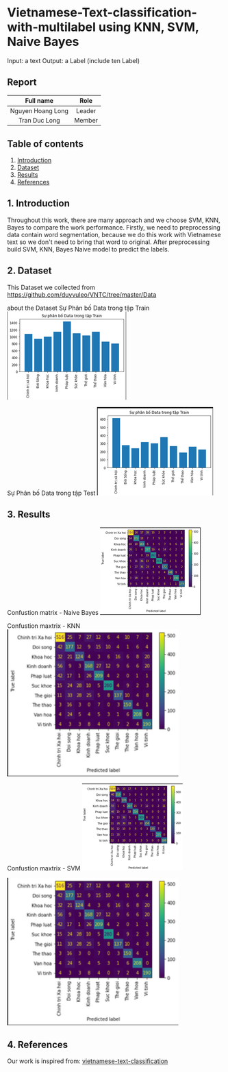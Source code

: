 # Vietnamese-Text-classification-with-multilabel using KNN, SVM, Naive Bayes

Input: a text
Output: a Label (include ten Label)




## Report
|Full name|Role|
|:--:|:--:|
| Nguyen Hoang Long| Leader |
| Tran Duc Long| Member |

## Table of contents
1. [Introduction](#1-introduction)
2. [Dataset](#2-Dataset)
3. [Results](#5-results)
4. [References](#6-references)

## 1. Introduction
Throughout this work, there are many approach and we choose SVM, KNN, Bayes to compare the work performance. Firstly, we need to preprocessing data contain word segmentation, because we do this work with Vietnamese text so we don't need to bring that word to original. After preprocessing build SVM, KNN, Bayes Naive model to predict the labels.


## 2. Dataset
This Dataset we collected from https://github.com/duyvuleo/VNTC/tree/master/Data

about the Dataset
Sự Phân bố Data trong tập Train
![Train_Data distribution](./images/train_Data.png "An optional title")

Sự Phân bố Data trong tập Test
![Test_Data distribution](./images/Test_data.png "An optional title")

## 3. Results
Confustion matrix - Naive Bayes
![Confusion matrix when using Naive Bayes](./images/bayes.png "An optional title")

Confustion maxtrix - KNN
<img src="./images/KNN.png" alt="Confusion matrix using KNN" width="400">

Confustion maxtrix - SVM
![Confustion maxtrix using SVM](./images/SVM.png "An optional title")
  
<img src="./images/KNN.png" alt="Confustion maxtrix using SVM" width="400">

## 4. References
Our work is inspired from:
[vietnamese-text-classification
](https://github.com/linhnvc/vietnamese-text-classification.git)
